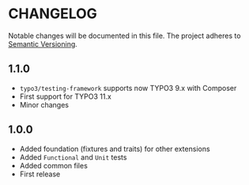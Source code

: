 CHANGELOG
=========

Notable changes will be documented in this file. The project adheres to [Semantic Versioning].

1.1.0
-----

* `typo3/testing-framework` supports now TYPO3 9.x with Composer
* First support for TYPO3 11.x
* Minor changes

1.0.0
-----

* Added foundation (fixtures and traits) for other extensions  
* Added `Functional` and `Unit` tests
* Added common files
* First release

[Semantic Versioning]: http://semver.org "Semantic Versioning"
